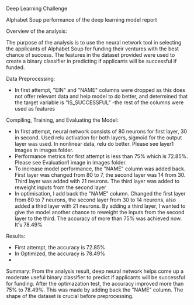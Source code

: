 Deep Learning Challenge

Alphabet Soup performance of the deep learning model report

Overview of the analysis: 

 The purpose of the analysis is to use the neural network tool in selecting the applicants of Alphabet Soup for funding their ventures with the best chance of success. The features in the dataset provided were used to create a binary classifier in predicting if applicants will be successful if funded.


Data Preprocessing:
- In first attempt, "EIN" and "NAME" columns were dropped as this does not offer relevant data and help model to do better, and determined that the target variable is "IS_SUCCESSFUL"
-the rest of the columns were used as features

Compiling, Training, and Evaluating the Model:

- In first attempt, neural network consists of 80 neurons for first layer, 30 in second. Used relu activation for both layers, sigmoid for the output layer 
 was used. In nonlinear data, relu do better. Please see layer1 images in images folder.
- Performance metrics for first attempt is less than 75% which is 72.85%. Please see Evaluation1 image in images folder.
- To increase model performance, the "NAME" column was added back. First layer was changed from 80 to 7, the second layer was 14 from 30. Third layer was added with 21 neurons. The third layer was added to reweight inputs from the second layer
-  In optimisation, I add back the "NAME" column. Changed the first layer from 80 to 7 neurons, the second layer from 30 to 14 neurons, also added a third layer with 21 neurons. By adding a third layer, I wanted to give the model another chance to reweight the inputs from the second layer to the third. The accuracy of more than 75% was achieved now. It's 78.49%
    
Results:
   - First attempt, the accuracy is 72.85%
   - In Optimized, the accuracy is 78.49%
   - 
Summary:
   From the analysis result, deep neural network helps come up a moderate useful binary classifier to predict if applicants will be successful for funding. 
   After the optimazation test, the accuracy improved more than 75% to 78.49%. This was made by adding back the "NAME" column. The shape of the dataset is crucial before preprocessing.
  
